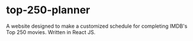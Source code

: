 # top-250-planner
A website designed to make a customized schedule for completing IMDB's Top 250 movies. Written in React JS.
